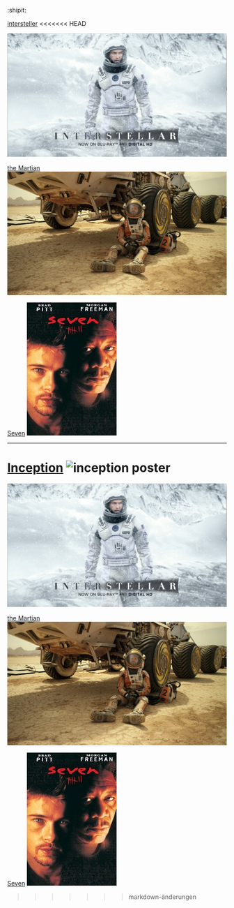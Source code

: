 
:shipit:

[intersteller](interstellar.md)
<<<<<<< HEAD

![image für interstellar](images/interstellar.png)

[the Martian](martian.md)
![image für martian](images/martian.jpg)

[Seven](Seven.md)
![image für seven](images/seven.jpg)

---
[Inception](https://www.imdb.com/title/tt1375666/?ref_=nv_sr_srsg_0)
![inception poster](https://occ.a.nflxso.net/dnm/api/v6/6gmvu2hxdfnQ55LZZjyzYR4kzGk/AAAABRO7wCHTwNucNkQ1jGsVVQj7mn5HFo28f1JnePEK37bAlWVFUI1hnay7nrEU2TFzBMWAhtjmsltPsos-Z_hxhy9SMU8UQDNiQjws.jpg?r=9d5)
=======
![image für interstellar](/images/interstellar.png)

[the Martian](martian.md)
![image für martian](/images/martian.jpg)

[Seven](Seven.md)
![image für seven](/images/seven.jpg)
>>>>>>> markdown-änderungen
